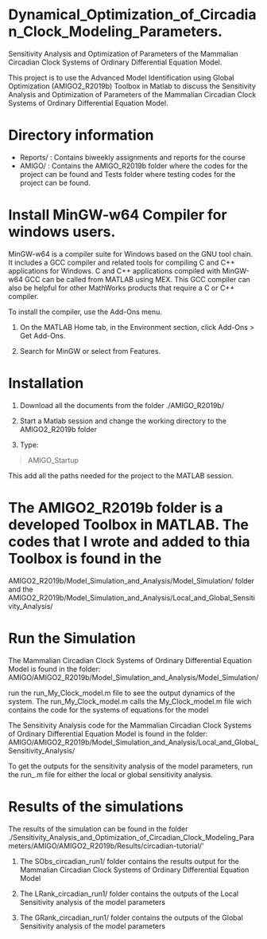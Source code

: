 # Dynamical_Optimization_of_Circadian_Clock_Modeling_Parameters.
Sensitivity Analysis and Optimization of Parameters of the Mammalian Circadian Clock Systems of Ordinary Differential Equation Model.

This project is to use the Advanced Model Identification using Global Optimization (AMIGO2_R2019b) Toolbox in Matlab to discuss the Sensitivity Analysis and Optimization of Parameters of the Mammalian Circadian Clock Systems of Ordinary Differential Equation Model.


# Directory information

- Reports/ : Contains biweekly assignments and reports for the course
- AMIGO/  : Contains the AMIGO_R2019b folder where the codes for the project can be found and Tests folder where testing codes for the project can be found.

# Install MinGW-w64 Compiler for windows users.

MinGW-w64 is a compiler suite for Windows based on the GNU tool chain. It includes a GCC compiler and related tools for compiling C and C++ applications for Windows. C and C++ 
applications compiled with MinGW-w64 GCC can be called from MATLAB using MEX. This GCC compiler can also be helpful for other MathWorks products that require a C or C++ 
compiler.

To install the compiler, use the Add-Ons menu.

1. On the MATLAB Home tab, in the Environment section, click Add-Ons > Get Add-Ons.

2. Search for MinGW or select from Features.



# Installation

1. Download all the documents from the folder 
./AMIGO_R2019b/

2. Start a Matlab session and change the working directory to the AMIGO2_R2019b folder

3. Type:
> AMIGO_Startup

This add all the paths needed for the project to the MATLAB session.
      
# The AMIGO2_R2019b folder is a developed Toolbox in MATLAB. The codes that I wrote and added to thia Toolbox is found in the 
AMIGO2_R2019b/Model_Simulation_and_Analysis/Model_Simulation/  folder and the  AMIGO2_R2019b/Model_Simulation_and_Analysis/Local_and_Global_Sensitivity_Analysis/



# Run the Simulation

The  Mammalian Circadian Clock Systems of Ordinary Differential Equation Model is found in the folder:
AMIGO/AMIGO2_R2019b/Model_Simulation_and_Analysis/Model_Simulation/

run the run_My_Clock_model.m file to see the output dynamics of the system.  The run_My_Clock_model.m calls the My_Clock_model.m file wich contains the code for the systems of 
equations for the model


The Sensitivity Analysis code for the Mammalian Circadian Clock Systems of Ordinary Differential Equation Model is found in the folder: 
AMIGO/AMIGO2_R2019b/Model_Simulation_and_Analysis/Local_and_Global_Sensitivity_Analysis/

To get the outputs for the sensitivity analysis of the model parameters, run the run_.m file for either the local or global sensitivity analysis.


# Results of the simulations

The results of the simulation can be found in the folder ./Sensitivity_Analysis_and_Optimization_of_Circadian_Clock_Modeling_Parameters/AMIGO/AMIGO2_R2019b/Results/circadian-tutorial/'

1. The SObs_circadian_run1/ folder contains the results output for the Mammalian Circadian Clock Systems of Ordinary Differential Equation Model

2. The LRank_circadian_run1/ folder contains the outputs of the Local Sensitivity analysis of the model parameters 

3. The GRank_circadian_run1/ folder contains the outputs of the Global Sensitivity analysis of the model parameters

